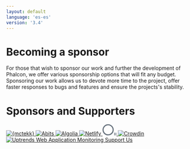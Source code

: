 ```yaml
---
layout: default
language: 'es-es'
version: '3.4'
---
```

# Becoming a sponsor
For those that wish to sponsor our work and further the development of Phalcon, we offer various sponsorship options that will fit any budget. Sponsoring our work allows us to devote more time to the project, offer faster responses to bugs and features and ensure the projects's stability.

# Sponsors and Supporters

<div class="phalcon-blog__sponsors-items">
    <a href="https://mctekk.com" class="phalcon-blog__sponsors-item">
        <img src="https://assets.phalcon.io/phalcon/images/backers/mctekk-149x34.svg"
             alt="{mctekk}">
    </a>
    <a href="https://abits.com" class="phalcon-blog__sponsors-item">
        <img src="https://assets.phalcon.io/phalcon/images/backers/abits-100x34.svg"
             alt="Abits">
    </a>
    <a href="https://algolia.com" class="phalcon-blog__sponsors-item">
        <img src="https://assets.phalcon.io/phalcon/images/backers/algolia-725x360.svg"
             alt="Algolia">
    </a>
    <a href="https://netlify.com" class="phalcon-blog__sponsors-item">
        <img src="https://assets.phalcon.io/phalcon/images/backers/netlify-147x40.svg"
             alt="Netlify">
    </a>
    <a href="https://odva.pro/" class="phalcon-blog__sponsors-item">
        <svg width="38" height="31" viewBox="0 0 38 31" fill="none" xmlns="http://www.w3.org/2000/svg">
            <path d="M15.375 29.3529C22.9283 29.3529 29.0514 23.2298 29.0514 15.6765C29.0514 8.12317 22.9283 2 15.375 2C7.82165 2 1.69849 8.12317 1.69849 15.6765C1.69849 23.2298 7.82165 29.3529 15.375 29.3529Z" stroke="#273646" stroke-opacity="0.7" stroke-width="3"/>
            <path d="M33.9044 23.6177H32.1397V30.6765H33.9044V23.6177Z" fill="#273646" fill-opacity="0.7"/>
            <path d="M37.4338 23.6177H35.6691V30.6765H37.4338V23.6177Z" fill="#273646" fill-opacity="0.7"/>
        </svg>
    </a>
    <a href="https://crowdin.com/" class="phalcon-blog__sponsors-item">
        <img src="https://assets.phalcon.io/phalcon/images/backers/crowdin.png"
             alt="Crowdin">
    </a>
<a href="https://www.uptrends.com" class="phalcon-blog__sponsors-item">
        <img src="https://assets.phalcon.io/phalcon/images/backers/uptrends-200x60.svg"
             alt="Uptrends Web Application Monitoring">
    </a>
    <a href="https://phalcon.io/fund" class="phalcon-blog__sponsors-item">
        <span>Support Us</span>
    </a>
</div>


